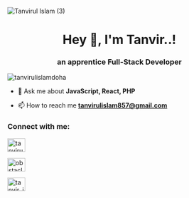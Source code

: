 ![Tanvirul Islam (3)](https://user-images.githubusercontent.com/76810041/159139001-14bc6663-3654-4504-9b4e-b4146622c395.gif)

<h1 align="center">Hey 👋, I'm Tanvir..!</h1>
<h3 align="center">an apprentice Full-Stack Developer</h3>

<p align="left"> <img src="https://komarev.com/ghpvc/?username=tanvirulislamdoha&label=Profile%20views&color=0e75b6&style=flat" alt="tanvirulislamdoha" /> </p>



- 💬 Ask me about **JavaScript, React, PHP**

- 📫 How to reach me **tanvirulislam857@gmail.com**

<h3 align="left">Connect with me:</h3>
<p align="left">
<a href="https://linkedin.com/in/tanvirulislamdoha" target="blank"><img align="center" src="https://raw.githubusercontent.com/rahuldkjain/github-profile-readme-generator/master/src/images/icons/Social/linked-in-alt.svg" alt="tanvirulislamdoha" height="30" width="40" /></a>

<a href="https://codeforces.com/profile/obstacle_seized" target="blank"><img align="center" src="https://raw.githubusercontent.com/rahuldkjain/github-profile-readme-generator/master/src/images/icons/Social/codeforces.svg" alt="obstacle_seized" height="30" width="40" /></a>
</p>
<a href="https://instagram.com/tanvir_islam_0" target="blank"><img align="center" src="https://raw.githubusercontent.com/rahuldkjain/github-profile-readme-generator/master/src/images/icons/Social/instagram.svg" alt="tanvir_islam_0" height="30" width="40" /></a>

